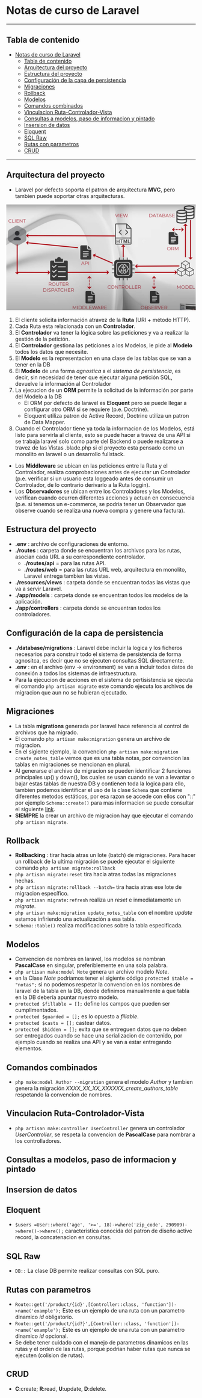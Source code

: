 # Notas de curso de Laravel
***
## Tabla de contenido
- [Notas de curso de Laravel](#notas-de-curso-de-laravel)
  - [Tabla de contenido](#tabla-de-contenido)
  - [Arquitectura del proyecto](#arquitectura-del-proyecto)
  - [Estructura del proyecto](#estructura-del-proyecto)
  - [Configuración de la capa de persistencia](#configuración-de-la-capa-de-persistencia)
  - [Migraciones](#migraciones)
  - [Rollback](#rollback)
  - [Modelos](#modelos)
  - [Comandos combinados](#comandos-combinados)
  - [Vinculacion Ruta-Controlador-Vista](#vinculacion-ruta-controlador-vista)
  - [Consultas a modelos, paso de informacion y pintado](#consultas-a-modelos-paso-de-informacion-y-pintado)
  - [Insersion de datos](#insersion-de-datos)
  - [Eloquent](#eloquent)
  - [SQL Raw](#sql-raw)
  - [Rutas con parametros](#rutas-con-parametros)
  - [CRUD](#crud)

***
## Arquitectura del proyecto
- Laravel por defecto soporta el patron de arquitectura **MVC**, pero tambien puede soportar otras arquitecturas.


![Arquitectura del proyecto](Patron%20de%20arquitectura%20de%20proyecto.jpg)


1. El cliente solicita información atravez de la **Ruta** (URI + método HTTP).
2. Cada Ruta esta relacionada con un **Controlador**.
3. El **Controlador** va tener la lógica sobre las peticiones y va a realizar la gestión de la petición.
4. El **Controlador** gestiona las peticiones a los Modelos, le pide al **Modelo** todos los datos que necesite.
5. El **Modelo** es la representacion en una clase de las tablas que se van a tener en la DB
6. El **Modelo** de una forma *agnostica* a el *sistema de persistencia*, es decir, sin necesidad de tener que ejecutar alguna petición SQL, devuelve la información al Controlador
7. La ejecucion de un **ORM** permite la solicitud de la información por parte del Modelo a la DB
   - El ORM por defecto de laravel es **Eloquent** pero se puede llegar a configurar otro ORM si se requiere (p.e. Doctrine).
   - Eloquent utiliza patron de Active Record, Doctrine utiliza un patron de Data Mapper.
8.  Cuando el Controlador tiene ya toda la informacion de los Modelos, está listo para servirla al cliente, esto se puede hacer a travez de una API si se trabaja laravel solo como parte del Backend o puede realizarse a travez de las Vistas .blade.php si el proyecto esta pensado como un monolito en laravel o un desarrollo fullstack.
- Los **Middleware** se ubican en las peticiones entre la Ruta y el Controlador, realiza comprobaciones antes de ejecutar un Controlador (p.e. verificar si un usuario esta loggeado antes de consumir un Controlador, de lo contrario derivarlo a la Ruta loggin).
- Los **Observadores** se ubican entre los Controladores y los Modelos, verifican cuando ocurren diferentes acciones y actuan en consecuencia (p.e. si tenemos un e-commerce, se podria tener un Observador que observe cuando se realiza una nueva compra y genere una factura).

## Estructura del proyecto
- **.env** : archivo de configuraciones de entorno.
- **./routes** : carpeta donde se encuentran los archivos para las rutas, asocian cada URL a su correspondiente controlador.
  - **./routes/api** = para las rutas API.
  - **./routes/web** = para las rutas URL web, arquitectura en monolito, Laravel entrega tambien las vistas.
- **./resources/views** : carpeta donde se encuentran todas las vistas que va a servir Laravel.
- **./app/models** : carpeta donde se encuentran todos los modelos de la aplicación.
- **./app/controllers** : carpeta donde se encuentran todos los controladores.

## Configuración de la capa de persistencia
- **./database/migrations** : Laravel debe incluir la logica y los ficheros necesarios para construir todo el sistema de persistencia de forma agnositca, es decir que no se ejecuten consultas SQL directamente.
- **.env** : en el archivo (env -> environment) se van a incluir todos datos de conexión a todos los sistemas de infraestructura.
- Para la ejecucion de acciones en el sistema de pertisistencia se ejecuta el comando ```php artisan migrate``` este comando ejecuta los archivos de migracion que aun no se hubieran ejecutado.

## Migraciones
- La tabla **migrations** generada por laravel hace referencia al control de archivos que ha migrado.
- El comando ```php artisan make:migration``` genera un archivo de migracion.
- En el sigiente ejemplo, la convencion ```php artisan make:migration create_notes_table``` vemos que es una tabla notas, por convencion las tablas en migraciones se mencionan en plural.
- Al generarse el archivo de migracion se pueden identificar 2 funciones principales up() y down(), los cuales se usan cuando se van a levantar o bajar estas tablas de nuestra DB y contienen toda la logica para ello, tambien podemos identificar el uso de la clase ```Schema``` que contiene diferentes metodos estáticos, por esa razon se accede con ellos con "::" por ejemplo ```Schema::create()``` para mas informacion se puede consultar el siguiente [link](https://laravel.com/api/9.x/Illuminate/Database/Schema/Builder.html).
- **SIEMPRE** la crear un archivo de migracion hay que ejecutar el comando ```php artisan migrate```.

## Rollback
- **Rollbacking** : tirar hacia atras un lote (batch) de migraciones. Para hacer un rollback de la ultima migración se puede ejecutar el siguiente comando ```php artisan migrate:rollback```
- ```php artisan migrate:reset``` tira hacia atras todas las migraciones hechas.
- ```php artisan migrate:rollback --batch=``` tira hacia atras ese lote de migracion específico.
- ```php artisan migrate:refresh``` realiza un *reset* e inmediatamente un *migrate*.
- ```php artisan make:migration update_notes_table``` con el nombre *update* estamos infiriendo una actualización a esa tabla.
- ```Schema::table()``` realiza modificaciones sobre la tabla especificada.

## Modelos
- Convencion de nombres en laravel, los modelos se nombran **PascalCase** en singular, preferiblemente en una sola palabra.
- ```php artisan make:model Note``` genera un archivo modelo *Note*.
- en la Clase *Note* podriamos tener el sigiente código ```protected $table = "notas";``` si no podemos respetar la convencion en los nombres de laravel de la tabla en la DB, donde definimos manualmente a que tabla en la DB debería apuntar nuestro modelo.
- ```protected $fillable = [];``` define los campos que pueden ser cumplimentados.
- ```protected $guarded = [];``` es lo opuesto a *fillable*.
- ```protected $casts = [];``` castear datos.
- ```protected $hidden = [];``` evita que se entreguen datos que no deben ser entregados cuando se hace una serializacion de contenido, por ejemplo cuando se realiza una API y se van a estar entregando elementos.

## Comandos combinados
- ```php make:model Author --migration``` genera el modelo *Author* y tambien genera la migración *XXXX_XX_XX_XXXXXX_create_authors_table* respetando la convencion de nombres.

## Vinculacion Ruta-Controlador-Vista
- ```php artisan make:controller UserController``` genera un controlador *UserController*, se respeta la convencion de **PascalCase** para nombrar a los controlladores.

## Consultas a modelos, paso de informacion y pintado

## Insersion de datos

## Eloquent
- ```$users =User::where('age', '>=', 18)->where('zip_code', 290909)->where()->where();``` caracteristica conocida del patron de diseño active record, la concatenacion en consultas.

## SQL Raw
- ```DB::``` La clase DB permite realizar consultas con SQL puro.

## Rutas con parametros
- ```Route::get('/product/{id}',[Controller::class, 'function'])->name('example');``` Este es un ejemplo de una ruta con un parametro dinamico *id* obligatorio.
- ```Route::get('/product/{id?}',[Controller::class, 'function'])->name('example');``` Este es un ejemplo de una ruta con un parametro dinamico *id* opcional.
- Se debe tener cuidado con el manejo de parametros dinamicos en las rutas y el orden de las rutas, porque podrian haber rutas que nunca se ejecuten (colision de rutas).

## CRUD
- **C**:create; **R**:read, **U**:update, **D**:delete.